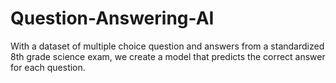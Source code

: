 # Question-Answering-AI

With a dataset of multiple choice question and answers from a standardized 8th grade science exam, we create a model that predicts the correct answer for each question.
